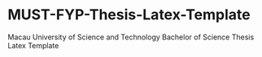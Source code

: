 # MUST-FYP-Thesis-Latex-Template
Macau University of Science and Technology Bachelor of Science Thesis Latex Template
